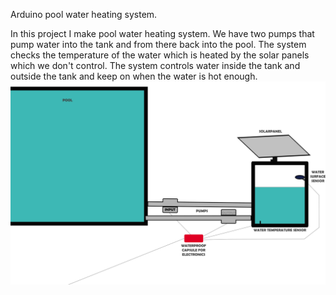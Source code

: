 Arduino pool water heating system.

In this project I make pool water heating system. We have two pumps that pump water into the tank and from there back into the pool.
The system checks the temperature of the water which is heated by the solar panels which we don't control.
The system controls water inside the tank and outside the tank and keep on when the water is hot enough.
![alt text](https://github.com/TinoPuu/Arduino-pool-water-heating-system/blob/main/Planpicture.jpg?raw=true)
